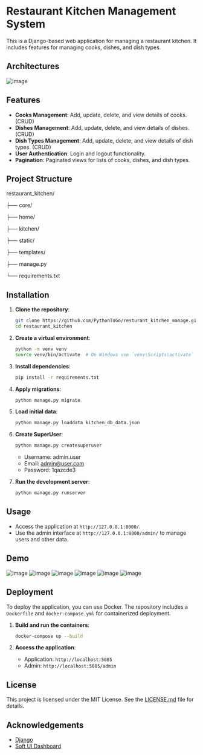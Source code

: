# Restaurant Kitchen Management System

This is a Django-based web application for managing a restaurant kitchen. It includes features for managing cooks, dishes, and dish types.

## Architectures
![image](https://github.com/user-attachments/assets/3f887406-4a04-44a7-97df-2a1a43738cf8)


## Features

- **Cooks Management**: Add, update, delete, and view details of cooks. (CRUD)
- **Dishes Management**: Add, update, delete, and view details of dishes. (CRUD)
- **Dish Types Management**: Add, update, delete, and view details of dish types. (CRUD)
- **User Authentication**: Login and logout functionality.
- **Pagination**: Paginated views for lists of cooks, dishes, and dish types.

## Project Structure
restaurant_kitchen/ 

├── core/ 

├── home/ 

├── kitchen/ 

├── static/ 

├── templates/ 

├── manage.py 

└── requirements.txt


## Installation

1. **Clone the repository**:
    ```sh
    git clone https://github.com/PythonToGo/resturant_kitchen_manage.git
    cd restaurant_kitchen
    ```

2. **Create a virtual environment**:
    ```sh
    python -m venv venv
    source venv/bin/activate  # On Windows use `venv\Scripts\activate`
    ```

3. **Install dependencies**:
    ```sh
    pip install -r requirements.txt
    ```

4. **Apply migrations**:
    ```sh
    python manage.py migrate
    ```

5. **Load initial data**:
    ```sh
    python manage.py loaddata kitchen_db_data.json
    ```
    
6. **Create SuperUser**:
    ```sh
    python manage.py createsuperuser
    ```
    - Username: admin.user
    - Email: admin@user.com
    - Password: 1qazcde3
    
7. **Run the development server**:
    ```sh
    python manage.py runserver
    ```

## Usage

- Access the application at `http://127.0.0.1:8000/`.
- Use the admin interface at `http://127.0.0.1:8000/admin/` to manage users and other data.


## Demo
![image](https://github.com/user-attachments/assets/87ab60c5-0256-4922-8864-eaf19dc54d90)
![image](https://github.com/user-attachments/assets/825f2cd9-67ff-4087-be4c-a10ed49a8a6b)
![image](https://github.com/user-attachments/assets/6b35f5d7-3b99-48ca-b351-ee95fa585533)
![image](https://github.com/user-attachments/assets/7994bb0c-5f55-4bac-a5dd-7a092623ac9f)
![image](https://github.com/user-attachments/assets/f7318073-da41-4f20-a987-08e9809ca832)
![image](https://github.com/user-attachments/assets/f64d1b6d-bc94-4a2e-995e-fff6431e00d1)




## Deployment

To deploy the application, you can use Docker. The repository includes a `Dockerfile` and `docker-compose.yml` for containerized deployment.

1. **Build and run the containers**:
    ```sh
    docker-compose up --build
    ```

2. **Access the application**:
    - Application: `http://localhost:5085`
    - Admin: `http://localhost:5085/admin`

## License

This project is licensed under the MIT License. See the [LICENSE.md](django-soft-ui-dashboard/LICENSE.md) file for details.

## Acknowledgements

- [Django](https://www.djangoproject.com/)
- [Soft UI Dashboard](https://app-generator.dev/product/soft-ui-dashboard/django/)
